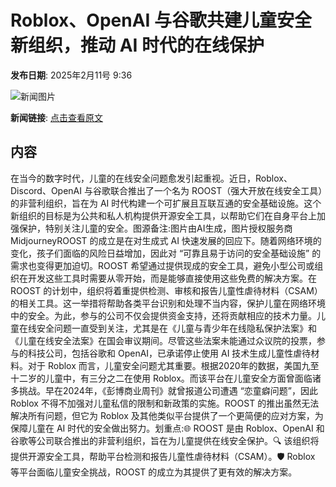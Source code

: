 # ​Roblox、OpenAI 与谷歌共建儿童安全新组织，推动 AI 时代的在线保护

**发布日期**: 2025年2月11号 9:36

![新闻图片](https://pic.chinaz.com/picmap/202307181533332146_9.jpg)

**新闻链接**: [点击查看原文](https://www.aibase.com/zh/news/15226)

## 内容

在当今的数字时代，儿童的在线安全问题愈发引起重视。近日，Roblox、Discord、OpenAI 与谷歌联合推出了一个名为 ROOST（强大开放在线安全工具）的非营利组织，旨在为 AI 时代构建一个可扩展且互联互通的安全基础设施。这个新组织的目标是为公共和私人机构提供开源安全工具，以帮助它们在自身平台上加强保护，特别关注儿童的安全。图源备注:图片由AI生成，图片授权服务商MidjourneyROOST 的成立是在对生成式 AI 快速发展的回应下。随着网络环境的变化，孩子们面临的风险日益增加，因此对 “可靠且易于访问的安全基础设施” 的需求也变得更加迫切。ROOST 希望通过提供现成的安全工具，避免小型公司或组织在开发这些工具时需要从零开始，而是能够直接使用这些免费的解决方案。在 ROOST 的计划中，组织将着重提供检测、审核和报告儿童性虐待材料（CSAM）的相关工具。这一举措将帮助各类平台识别和处理不当内容，保护儿童在网络环境中的安全。为此，参与的公司不仅会提供资金支持，还将贡献相应的技术力量。儿童在线安全问题一直受到关注，尤其是在《儿童与青少年在线隐私保护法案》和《儿童在线安全法案》在国会审议期间。尽管这些法案未能通过众议院的投票，参与的科技公司，包括谷歌和 OpenAI，已承诺停止使用 AI 技术生成儿童性虐待材料。对于 Roblox 而言，儿童安全问题尤其重要。根据2020年的数据，美国九至十二岁的儿童中，有三分之二在使用 Roblox。而该平台在儿童安全方面曾面临诸多挑战。早在2024年，《彭博商业周刊》就曾报道公司遭遇 “恋童癖问题”，因此 Roblox 不得不加强对儿童私信的限制和新政策的实施。ROOST 的推出虽然无法解决所有问题，但它为 Roblox 及其他类似平台提供了一个更简便的应对方案，为保障儿童在 AI 时代的安全做出努力。划重点:🌐 ROOST 是由 Roblox、OpenAI 和谷歌等公司联合推出的非营利组织，旨在为儿童提供在线安全保护。🔍 该组织将提供开源安全工具，帮助平台检测和报告儿童性虐待材料（CSAM）。🛡️ Roblox 等平台面临儿童安全挑战，ROOST 的成立为其提供了更有效的解决方案。
